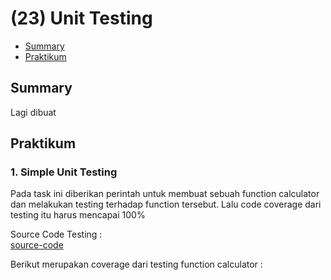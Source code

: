 # (23) Unit Testing

- [Summary](#Summary)
- [Praktikum](#Praktikum)

## Summary
Lagi dibuat

## Praktikum
### 1. Simple Unit Testing
Pada task ini diberikan perintah untuk membuat sebuah function calculator dan melakukan testing terhadap function tersebut. Lalu code coverage dari testing itu harus mencapai 100%

Source Code Testing :  
[source-code](./praktikum/calculator/calculator_test.go)

Berikut merupakan coverage dari testing function calculator : 
